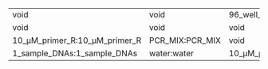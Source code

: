 ||||
|----|----|----|
|void|void|96_well_PCR_plate:96_well_PCR_plate|
|void|void|void|
|10_μM_primer_R:10_μM_primer_R|PCR_MIX:PCR_MIX|void|
|1_sample_DNAs:1_sample_DNAs|water:water|10_μM_primer_F:10_μM_primer_F|

